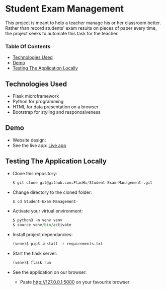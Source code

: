 # Student Exam Management

This project is meant to help a teacher manage his or her classroom better. Rather than record students' exam results on pieces of paper every time, the project seeks to automate this task for the teacher.

### Table Of Contents

- [Technologies Used](#technologies-used)
- [Demo](#demo)
- [Testing The Application Locally](#testing-the-application-locally)


## Technologies Used

- Flask microframework
- Python for programming
- HTML for data presentation on a browser
- Bootstrap for styling and responosiveness


## Demo

- Website design: 
- See the live app: [Live app]()


## Testing The Application Locally

- Clone this repository:

    ```python
    $ git clone git@github.com:FlanHi/Student-Exam-Management-.git
    ```

- Change directory to the cloned folder:

    ```python
    $ cd Student-Exam-Management-
    ```

- Activate your virtual environment:

    ```python
    $ python3 -m venv venv
    $ source venv/bin/activate
    ```

- Install project dependancies:

    ```python
    (venv)$ pip3 install -r requirements.txt
    ```

- Start the flask server:

    ```python
    (venv)$ flask run
    ```

- See the application on our browser:
    - Paste http://127.0.0.1:5000 on your favourite browser